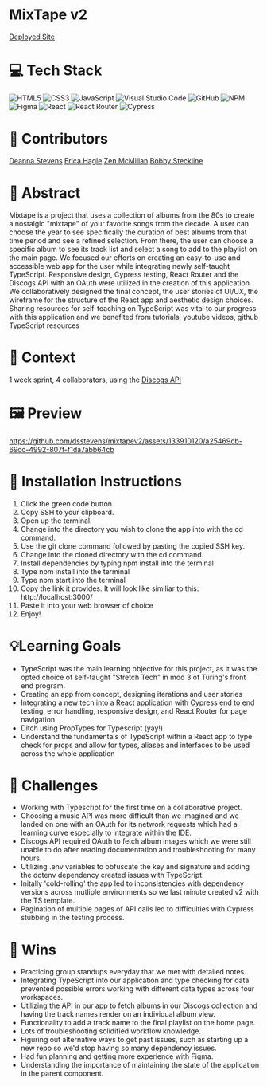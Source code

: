 # MixTape v2
[Deployed Site](https://mixtapev2-ten.vercel.app/)

# 💻 Tech Stack
![HTML5](https://img.shields.io/badge/html5-%23E34F26.svg?style=for-the-badge&logo=html5&logoColor=white)
![CSS3](https://img.shields.io/badge/css3-%231572B6.svg?style=for-the-badge&logo=css3&logoColor=white)
![JavaScript](https://img.shields.io/badge/javascript-%23323330.svg?style=for-the-badge&logo=javascript&logoColor=%23F7DF1E)
![Visual Studio Code](https://img.shields.io/badge/Visual%20Studio%20Code-0078d7.svg?style=for-the-badge&logo=visual-studio-code&logoColor=white)
![GitHub](https://img.shields.io/badge/github-%23121011.svg?style=for-the-badge&logo=github&logoColor=white)
![NPM](https://img.shields.io/badge/NPM-%23CB3837.svg?style=for-the-badge&logo=npm&logoColor=white)
![Figma](https://img.shields.io/badge/figma-%23F24E1E.svg?style=for-the-badge&logo=figma&logoColor=white)
![React](https://img.shields.io/badge/React-20232A?style=for-the-badge&logo=react&logoColor=61DAFB)
![React Router](https://img.shields.io/badge/React_Router-CA4245?style=for-the-badge&logo=react-router&logoColor=white)
![Cypress](https://img.shields.io/badge/Cypress-17202C?logo=cypress&logoColor=fff&style=for-the-badge)

# 🧠 Contributors
[Deanna Stevens](https://github.com/dsstevens)
[Erica Hagle](https://github.com/ericahagle)
[Zen McMillan](https://github.com/zenmcmillan)
[Bobby Steckline](https://github.com/rjsturing)

# 💭 Abstract
Mixtape is a project that uses a collection of albums from the 80s to create a nostalgic "mixtape" of your favorite songs from the decade. A user can choose the year to see specifically the curation of best albums from that time period and see a refined selection. From there, the user can choose a specific album to see its track list and select a song to add to the playlist on the main page. We focused our efforts on creating an easy-to-use and accessible web app for the user while integrating newly self-taught TypeScript. Responsive design, Cypress testing, React Router and the Discogs API with an OAuth were utilized in the creation of this application. We collaboratively designed the final concept, the user stories of UI/UX, the wireframe for the structure of the React app and aesthetic design choices. Sharing resources for self-teaching on TypeScript was vital to our progress with this application and we benefited from tutorials, youtube videos, github TypeScript resources 

# 📝 Context
1 week sprint, 4 collaborators, using the [Discogs API](https://www.discogs.com/developers)

# 🖼️ Preview
https://github.com/dsstevens/mixtapev2/assets/133910120/a25469cb-69cc-4992-807f-f1da7abb64cb

# 🔧 Installation Instructions
1. Click the green code button.
2. Copy SSH to your clipboard.
3. Open up the terminal.
4. Change into the directory you wish to clone the app into with the cd command.
5. Use the git clone command followed by pasting the copied SSH key.
6. Change into the cloned directory with the cd command.
7. Install dependencies by typing npm install into the terminal
8. Type npm install into the terminal
9. Type npm start into the terminal
10. Copy the link it provides. It will look like similiar to this: http://localhost:3000/
11. Paste it into your web browser of choice
12. Enjoy!

# 💡Learning Goals
- TypeScript was the main learning objective for this project, as it was the opted choice of self-taught "Stretch Tech" in mod 3 of Turing's front end program. 
- Creating an app from concept, designing iterations and user stories
- Integrating a new tech into a React application with Cypress end to end testing, error handling, responsive design, and React Router for page navigation 
- Ditch using PropTypes for Typescript (yay!)
- Understand the fundamentals of TypeScript within a React app to type check for props and allow for types, aliases and interfaces to be used across the whole application

# 🚧 Challenges 
- Working with Typescript for the first time on a collaborative project.
- Choosing a music API was more difficult than we imagined and we landed on one with an OAuth for its network requests which had a learning curve especially to integrate within the IDE.
- Discogs API required OAuth to fetch album images which we were still unable to do after reading documentation and troubleshooting for many hours.
- Utilizing .env variables to obfuscate the key and signature and adding the dotenv dependency created issues with TypeScript.
- Initally 'cold-rolling' the app led to inconsistencies with dependency versions across mutliple environments so we last minute created v2 with the TS template.
- Pagination of multiple pages of API calls led to difficulties with Cypress stubbing in the testing process.

# 🌟 Wins
- Practicing group standups everyday that we met with detailed notes.
- Integrating TypeScript into our application and type checking for data prevented possible errors working with different data types across four workspaces.
- Utilizing the API in our app to fetch albums in our Discogs collection and having the track names render on an individual album view.
- Functionality to add a track name to the final playlist on the home page.
- Lots of troubleshooting solidified workflow knowledge.
- Figuring out alternative ways to get past issues, such as starting up a new repo so we'd stop having so many dependency issues.
- Had fun planning and getting more experience with Figma.
- Understanding the importance of maintaining the state of the application in the parent component.

